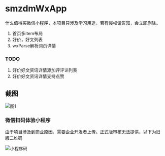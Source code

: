 # smzdmWxApp

什么值得买微信小程序，本项目只涉及学习用途，若有侵权请告知，会立即删除。
1.  首页多item布局
2.  好价，好文列表
3.  wxParse解析网页详情


### TODO
1.  好价好文资讯详情添加评评论列表
2.   好价好文资讯详情支持点赞 

## 截图

![图1](https://s1.ax1x.com/2018/05/03/CttGad.png)

### 微信扫码体验小程序
由于项目涉及到商业原因，需要企业开发者上传。正式版审核无法提供，以下为旧版二维码

![小程序码](https://s1.ax1x.com/2018/05/17/C68JPK.jpg)
